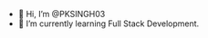 - 👋 Hi, I’m @PKSINGH03
- 🌱 I’m currently learning Full Stack Development.

<!---
PKSINGH03/PKSINGH03 is a ✨ special ✨ repository because its `README.md` (this file) appears on your GitHub profile.
You can click the Preview link to take a look at your changes.
--->
